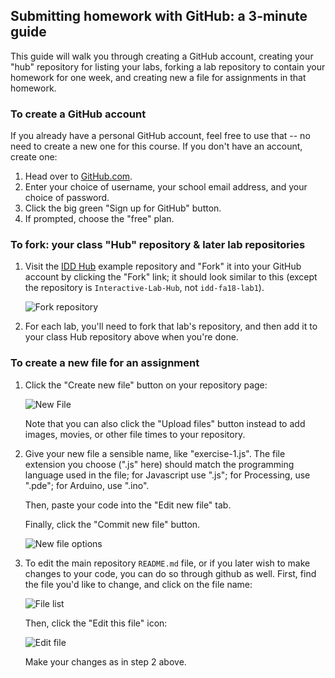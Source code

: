 Submitting homework with GitHub: a 3-minute guide
-------------------------------------------------

This guide will walk you through creating a GitHub 
account, creating your "hub" repository for listing your
labs, forking a lab repository to contain your 
homework for one week, and creating new a file for
assignments in that homework.

### To create a GitHub account ###

If you already have a personal GitHub account, feel free to use that -- no need to create a new one for this course. If you don't have an account, create one:

1. Head over to [GitHub.com](http://github.com).
2. Enter your choice of username, your school email address, and your choice of password.
3. Click the big green "Sign up for GitHub" button.
4. If prompted, choose the "free" plan.

### To fork: your class "Hub" repository & later lab repositories ###

1.  Visit the [IDD Hub](https://github.com/FAR-Lab/Interactive-Lab-Hub/) example repository and "Fork" it into your GitHub account by clicking the "Fork" link; it should look similar to this (except the repository is `Interactive-Lab-Hub`, not `idd-fa18-lab1`).
    
    ![Fork repository](img/how-to-fork.png?raw=true)

2.  For each lab, you'll need to fork that lab's repository, and then add it to your class Hub repository above when you're done.

### To create a new file for an assignment ###

1.  Click the "Create new file" button on your repository page:
    
    ![New File](img/new-file.png?raw=true)
    
    Note that you can also click the "Upload files" button instead to add images, movies, or other file times to your repository.

2.  Give your new file a sensible name, like "exercise-1.js". The file extension you choose  (".js" here) should match
    the programming language used in the file; for Javascript use ".js"; for Processing, use ".pde"; for Arduino, use ".ino".
    
    Then, paste your code into the "Edit new file" tab.
    
    Finally, click the "Commit new file" button.
    
    ![New file options](img/new-file-entry.png?raw=true)

3.  To edit the main repository `README.md` file, or if you later wish to 
    make changes to your code, you can do so through github as well. First,
    find the file you'd like to change, and click on the file name:
    
    ![File list](img/file-list.png?raw=true)
    
    Then, click the "Edit this file" icon:
    
    ![Edit file](img/edit-file.png?raw=true)
    
    Make your changes as in step 2 above.
    
    
